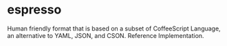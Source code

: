 # espresso
Human friendly format that is based on a subset of CoffeeScript Language, an alternative to YAML, JSON, and CSON.
Reference Implementation.
